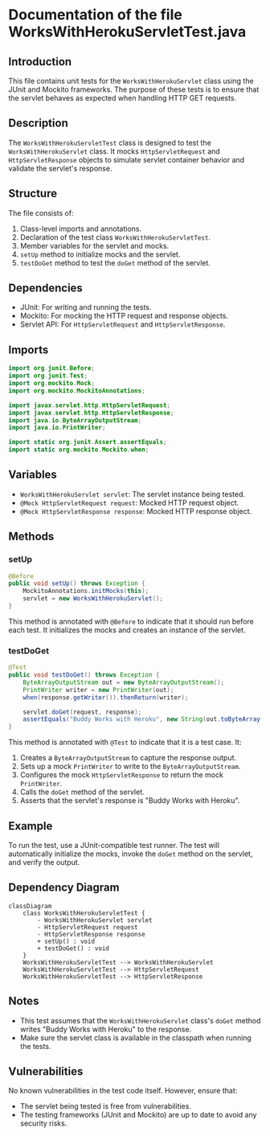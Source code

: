 # Documentation of the file WorksWithHerokuServletTest.java

## Introduction
This file contains unit tests for the `WorksWithHerokuServlet` class using the JUnit and Mockito frameworks. The purpose of these tests is to ensure that the servlet behaves as expected when handling HTTP GET requests.

## Description
The `WorksWithHerokuServletTest` class is designed to test the `WorksWithHerokuServlet` class. It mocks `HttpServletRequest` and `HttpServletResponse` objects to simulate servlet container behavior and validate the servlet's response.

## Structure
The file consists of:
1. Class-level imports and annotations.
2. Declaration of the test class `WorksWithHerokuServletTest`.
3. Member variables for the servlet and mocks.
4. `setUp` method to initialize mocks and the servlet.
5. `testDoGet` method to test the `doGet` method of the servlet.

## Dependencies
- JUnit: For writing and running the tests.
- Mockito: For mocking the HTTP request and response objects.
- Servlet API: For `HttpServletRequest` and `HttpServletResponse`.

## Imports
```java
import org.junit.Before;
import org.junit.Test;
import org.mockito.Mock;
import org.mockito.MockitoAnnotations;

import javax.servlet.http.HttpServletRequest;
import javax.servlet.http.HttpServletResponse;
import java.io.ByteArrayOutputStream;
import java.io.PrintWriter;

import static org.junit.Assert.assertEquals;
import static org.mockito.Mockito.when;
```

## Variables
- `WorksWithHerokuServlet servlet`: The servlet instance being tested.
- `@Mock HttpServletRequest request`: Mocked HTTP request object.
- `@Mock HttpServletResponse response`: Mocked HTTP response object.

## Methods

### setUp
```java
@Before
public void setUp() throws Exception {
    MockitoAnnotations.initMocks(this);
    servlet = new WorksWithHerokuServlet();
}
```
This method is annotated with `@Before` to indicate that it should run before each test. It initializes the mocks and creates an instance of the servlet.

### testDoGet
```java
@Test
public void testDoGet() throws Exception {
    ByteArrayOutputStream out = new ByteArrayOutputStream();
    PrintWriter writer = new PrintWriter(out);
    when(response.getWriter()).thenReturn(writer);

    servlet.doGet(request, response);
    assertEquals("Buddy Works with Heroku", new String(out.toByteArray(), "UTF-8"));
}
```
This method is annotated with `@Test` to indicate that it is a test case. It:
1. Creates a `ByteArrayOutputStream` to capture the response output.
2. Sets up a mock `PrintWriter` to write to the `ByteArrayOutputStream`.
3. Configures the mock `HttpServletResponse` to return the mock `PrintWriter`.
4. Calls the `doGet` method of the servlet.
5. Asserts that the servlet's response is "Buddy Works with Heroku".

## Example
To run the test, use a JUnit-compatible test runner. The test will automatically initialize the mocks, invoke the `doGet` method on the servlet, and verify the output.

## Dependency Diagram
```mermaid
classDiagram
    class WorksWithHerokuServletTest {
        - WorksWithHerokuServlet servlet
        - HttpServletRequest request
        - HttpServletResponse response
        + setUp() : void
        + testDoGet() : void
    }
    WorksWithHerokuServletTest --> WorksWithHerokuServlet
    WorksWithHerokuServletTest --> HttpServletRequest
    WorksWithHerokuServletTest --> HttpServletResponse
```

## Notes
- This test assumes that the `WorksWithHerokuServlet` class's `doGet` method writes "Buddy Works with Heroku" to the response.
- Make sure the servlet class is available in the classpath when running the tests.

## Vulnerabilities
No known vulnerabilities in the test code itself. However, ensure that:
- The servlet being tested is free from vulnerabilities.
- The testing frameworks (JUnit and Mockito) are up to date to avoid any security risks.